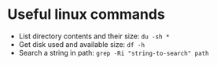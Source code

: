 # Useful linux commands

* List directory contents and their size: `du -sh *`
* Get disk used and available size: `df -h`
* Search a string in path: `grep -Ri "string-to-search" path`
